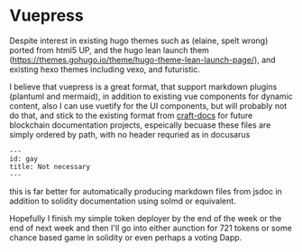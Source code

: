 <!-- TITLE: Vuepress For Docs -->
<!-- SUBTITLE: A quick summary of Vuepress For Docs -->

# Vuepress

Despite interest in existing hugo themes such as (elaine, spelt wrong) ported from html5 UP, and the hugo lean launch them (https://themes.gohugo.io/theme/hugo-theme-lean-launch-page/), and existing hexo themes including vexo, and futuristic.

I believe that vuepress is a great format, that support markdown plugins (plantuml and mermaid), in addition to existing vue components for dynamic content, also I can use vuetify for the UI components, but will probably not do that, and stick to the existing format from [craft-docs](https://github.com/pixelandtonic/vuepress-theme-craftdocs) for future blockchain documentation projects, espeically becuase these files are simply ordered by path, with no header requried as in docusarus

```
---
id: gay
title: Not necessary
---
```

this is far better for automatically producing markdown files from jsdoc in addition to solidity documentation using solmd or equivalent.

Hopefully I finish my simple token deployer by the end of the week or the end of next week and then I'll go into either aunction for 721 tokens or some chance based game in solidity or even perhaps a voting Dapp.